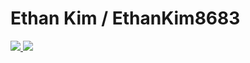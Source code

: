 # Ethan Kim / EthanKim8683

<a href="https://github.com/EthanKim8683/github-stats">

![](https://github.com/EthanKim8683/EthanKim8683/blob/master/generated/overview.svg)
![](https://github.com/EthanKim8683/EthanKim8683/blob/master/generated/languages.svg)

</a>
